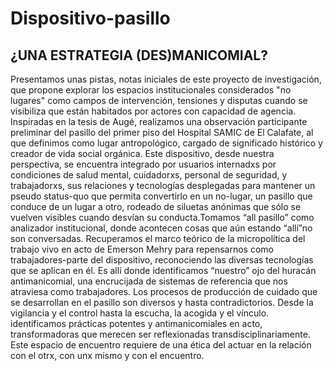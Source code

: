 # Dispositivo-pasillo
## ¿UNA ESTRATEGIA (DES)MANICOMIAL?

Presentamos unas pistas, notas iniciales de este proyecto de investigación, que propone explorar los espacios institucionales considerados "no lugares" como campos de intervención, tensiones y disputas cuando se visibiliza que están habitados por actores con capacidad de agencia. Inspiradas en la tesis de Augé, realizamos una observación participante preliminar del pasillo del primer piso del Hospital SAMIC de El Calafate, al que definimos como lugar antropológico, cargado de significado histórico y creador de vida social orgánica. Este dispositivo, desde nuestra perspectiva, se encuentra integrado por usuarios internadxs por condiciones de salud mental, cuidadorxs, personal de seguridad, y trabajadorxs, sus relaciones y tecnologías desplegadas para mantener un pseudo status-quo que permita convertirlo en un no-lugar, un pasillo que conduce de un lugar a otro, rodeado de siluetas anónimas que sólo se vuelven visibles cuando desvían su conducta.Tomamos “all pasillo” como analizador institucional, donde acontecen cosas que aún estando “allí”no son conversadas. Recuperamos el marco teórico de la micropolítica del trabajo vivo en acto de Emerson Mehry para repensarnos como trabajadores-parte del dispositivo, reconociendo las diversas tecnologías que se aplican en él. Es allí donde identificamos “nuestro” ojo del huracán antimanicomial, una encrucijada de sistemas de referencia que nos atraviesa como trabajadores. Los procesos de producción de cuidado que se desarrollan en el pasillo son diversos y hasta contradictorios. Desde la vigilancia y el control hasta la escucha, la acogida y el vínculo. identificamos prácticas potentes y antimanicomiales en acto, transformadoras que merecen ser reflexionadas transdisciplinariamente. Este espacio de encuentro requiere de una ética del actuar en la relación con el otrx, con unx mismo y con el encuentro.
